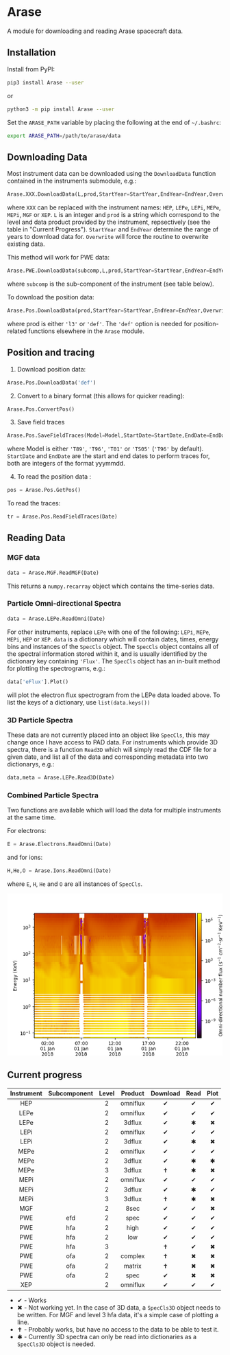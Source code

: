 # Arase
A module for downloading and reading Arase spacecraft data.

## Installation

Install from PyPI:

```bash
pip3 install Arase --user
```

or

```bash
python3 -m pip install Arase --user
```

Set the `ARASE_PATH` variable by placing the following at the end of `~/.bashrc`:

```bash
export ARASE_PATH=/path/to/arase/data
```

## Downloading Data

Most instrument data can be downloaded using the `DownloadData` function
contained in the instruments submodule, e.g.:

```python
Arase.XXX.DownloadData(L,prod,StartYear=StartYear,EndYear=EndYear,Overwrite=Overwrite)
```

where `XXX` can be replaced with the instrument names: `HEP`, `LEPe`, `LEPi`, `MEPe`, `MEPi`, 
`MGF` or `XEP`. `L` is an integer and `prod` is a string which correspond to the
level and data product provided by the instrument, repsectively (see the table in "Current
Progress"). `StartYear` and `EndYear` determine the range of years to download data for.
`Overwrite` will force the routine to overwrite existing data.

This method will work for PWE data:

```python
Arase.PWE.DownloadData(subcomp,L,prod,StartYear=StartYear,EndYear=EndYear,Overwrite=Overwrite)
```

where `subcomp` is the sub-component of the instrument (see table below).

To download the position data:

```python
Arase.Pos.DownloadData(prod,StartYear=StartYear,EndYear=EndYear,Overwrite=Overwrite)
```

where prod is either `'l3'` or `'def'`. The `'def'` option is needed for
position-related functions elsewhere in the `Arase` module.

## Position and tracing

1. Download position data:

```python
Arase.Pos.DownloadData('def')
```

2.  Convert to a binary format (this allows for quicker reading):

```python
Arase.Pos.ConvertPos()
```

3. Save field traces

```python
Arase.Pos.SaveFieldTraces(Model=Model,StartDate=StartDate,EndDate=EndDate)
```

where Model is either `'T89'`, `'T96'`, `'T01'` or `'TS05'` (`'T96'` by default).
`StartDate` and `EndDate` are the start and end dates to perform traces for,
both are integers of the format yyymmdd.

4. To read the position data :

```python
pos = Arase.Pos.GetPos()
```

To read the traces:

```python
tr = Arase.Pos.ReadFieldTraces(Date)
```

## Reading Data

### MGF data

```python
data = Arase.MGF.ReadMGF(Date)
```

This returns a `numpy.recarray` object which contains the time-series data.

### Particle Omni-directional Spectra 

```python
data = Arase.LEPe.ReadOmni(Date)
```

For other instruments, replace `LEPe` with one of the following: `LEPi`,
`MEPe`, `MEPi`, `HEP` or `XEP`. `data` is a dictionary which will contain
dates, times, energy bins and instances of the `SpecCls` object. The `SpecCls`
object contains all of the spectral information stored within it, and is 
usually identified by the dictionary key containing `'Flux'`. The `SpecCls`
object has an in-built method for plotting the spectrograms, e.g.:

```python
data['eFlux'].Plot()
```

will plot the electron flux spectrogram from the LEPe data loaded above. 
To list the keys of a dictionary, use `list(data.keys())`

###	3D Particle Spectra

These data are not currently placed into an object like `SpecCls`, this
may change once I have access to PAD data. For instruments which provide 3D spectra,
there is a function `Read3D` which will simply read the CDF file for a
given date, and list all of the data and corresponding metadata into
two dictionarys, e.g.:

```python
data,meta = Arase.LEPe.Read3D(Date)
```

### Combined Particle Spectra

Two functions are available which will load the data for multiple instruments
at the same time.

For electrons:

```python
E = Arase.Electrons.ReadOmni(Date)
```

and for ions:

```python
H,He,O = Arase.Ions.ReadOmni(Date)
```
where `E`, `H`, `He` and `O` are all instances of `SpecCls`. 

![alt text](Electrons.png)

## Current progress


| Instrument | Subcomponent | Level    | Product  | Download | Read     | Plot     |
|:----------:|:------------:|:--------:|:--------:|:--------:|:--------:|:--------:|
| HEP        |              | 2        | omniflux | &#10004; | &#10004; | &#10004; |
| LEPe       |              | 2        | omniflux | &#10004; | &#10004; | &#10004; |
| LEPe       |              | 2        | 3dflux   | &#10004; | &#10033; | &#10006; |
| LEPi       |              | 2        | omniflux | &#10004; | &#10004; | &#10004; |
| LEPi       |              | 2        | 3dflux   | &#10004; | &#10033; | &#10006; |
| MEPe       |              | 2        | omniflux | &#10004; | &#10004; | &#10004; |
| MEPe       |              | 2        | 3dflux   | &#10004; | &#10033; | &#10033; |
| MEPe       |              | 3        | 3dflux   | &#10013; | &#10033; | &#10006; |
| MEPi       |              | 2        | omniflux | &#10004; | &#10004; | &#10004; |
| MEPi       |              | 2        | 3dflux   | &#10004; | &#10033; | &#10004; |
| MEPi       |              | 3        | 3dflux   | &#10013; | &#10033; | &#10006; |
| MGF        |              | 2        | 8sec     | &#10004; | &#10004; | &#10006; |
| PWE        | efd          | 2        | spec     | &#10004; | &#10004; | &#10004; |
| PWE        | hfa          | 2        | high     | &#10004; | &#10004; | &#10004; |
| PWE        | hfa          | 2        | low      | &#10004; | &#10004; | &#10004; |
| PWE        | hfa          | 3        |          | &#10013; | &#10004; | &#10006; |
| PWE        | ofa          | 2        | complex  | &#10013; | &#10006; | &#10006; |
| PWE        | ofa          | 2        | matrix   | &#10013; | &#10006; | &#10006; |
| PWE        | ofa          | 2        | spec     | &#10004; | &#10006; | &#10006; |
| XEP        |              | 2        | omniflux | &#10004; | &#10004; | &#10004; |

* &#10004; - Works
* &#10006; - Not working yet. In the case of 3D data, a `SpecCls3D` object needs to be written. For MGF and level 3 hfa data, it's a simple case of plotting a line.
* &#10013; - Probably works, but have no access to the data to be able to test it.
* &#10033; - Currently 3D spectra can only be read into dictionaries as a `SpecCls3D` object is needed.

